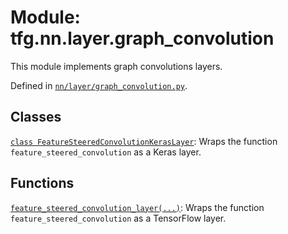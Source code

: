 <div itemscope itemtype="http://developers.google.com/ReferenceObject">
<meta itemprop="name" content="tfg.nn.layer.graph_convolution" />
<meta itemprop="path" content="Stable" />
</div>

# Module: tfg.nn.layer.graph_convolution

This module implements graph convolutions layers.

Defined in
[`nn/layer/graph_convolution.py`](https://github.com/tensorflow/graphics/blob/master/tensorflow_graphics/nn/layer/graph_convolution.py).

<!-- Placeholder for "Used in" -->

## Classes

[`class FeatureSteeredConvolutionKerasLayer`](../../../tfg/nn/layer/graph_convolution/FeatureSteeredConvolutionKerasLayer.md):
Wraps the function `feature_steered_convolution` as a Keras layer.

## Functions

[`feature_steered_convolution_layer(...)`](../../../tfg/nn/layer/graph_convolution/feature_steered_convolution_layer.md):
Wraps the function `feature_steered_convolution` as a TensorFlow layer.
